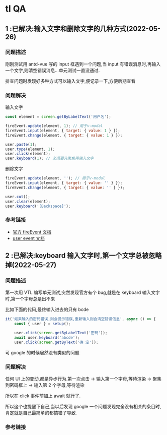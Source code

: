 # tl QA

## 1 :已解决:输入文字和删除文字的几种方式(2022-05-26)

### 问题描述

刚刚测试用 antd-vue 写的 input 框遇到一个问题,当 input 有错误消息时,再输入一个文字,则清空错误消息...单元测试一直没通过.

排查问题时发现好多种方式可以输入文字,便记录一下,方便后期查看

### 问题解决

输入文字

```javascript
const element = screen.getByLabelText('用户名');

fireEvent.update(element, 1); // 用于v-modal
fireEvent.input(element, { target: { value: 1 } });
fireEvent.change(element, { target: { value: 1 } });

user.paste(1);
user.type(element, 1);
user.click(element);
user.keyboard(1); // 必须要先聚焦再输入文字
```

删除文字

```javascript
fireEvent.update(element, ''); // 用于v-modal
fireEvent.input(element, { target: { value: '' } });
fireEvent.change(element, { target: { value: '' } });

user.cut();
user.clear(element);
user.keyboard('[Backspace]');
```

### 参考链接

- [官方 fireEvent 文档](https://testing-library.com/docs/dom-testing-library/api-events)
- [user event 文档](https://testing-library.com/docs/user-event/keyboard)

## 2 :已解决:keyboard 输入文字时,第一个文字总被忽略掉(2022-05-27)

### 问题描述

第一次用 VTL 编写单元测试,突然发现官方有个 bug,就是在 keyboard 输入文字时,第一个字母总是出不来

比如下面的代码,最终输入进去的只有 bcde

```javascript
it('如果输入的密码错误,则会提示错误,重新输入则会清空错误信息', async () => {
    const { user } = setup();

    user.click(screen.getByLabelText('密码'));
    await user.keyboard('abcde');
    user.click(screen.getByText('确 定'));
```

可 google 的时候居然没有类似的问题

### 问题解决

任何 UI 上的变动,都是异步行为.第一次点击 -> 输入第一个字母,等待渲染 -> 聚集到密码框上 -> 输入第 2 个字母,等待渲染

所以在 click 事件前加上 await 就行了.

所以这个也提醒下自己,当以后发现 google 一个问题发现完全没有相关的条目时,肯定就是自己最简单的都搞错了导致.

### 参考链接
